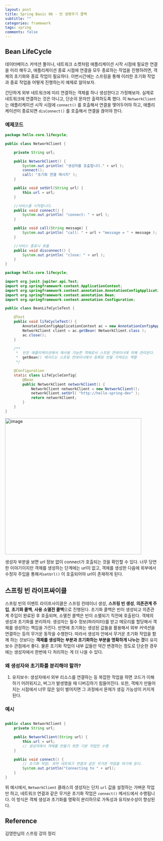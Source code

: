 ```yaml
---
layout: post
title: Spring Basic 06 - 빈 생명주기 콜백
subtitle: ""
categories: framework
tags: spring
comments: false
---
```


## Bean LifeCycle

데이터베이스 커넥션 풀이나, 네트워크 소켓처럼 애플리케이션 시작 시점에 필요한 연결을 미리 해두고, 애플리케이션 종료 시점에 연결을 모두 종료하는 작업을 진행하려면, 객체의 초기화와 종료 작업이 필요하다.
이번시간에는 스프링을 통해 이러한 초기화 작업과 종료 작업을 어떻게 진행하는지 예제로 알아보자.

간단하게 외부 네트워크에 미리 연결하는 객체를 하나 생성한다고 가정해보자. 실제로 네트워크에 연결하는 것은 아니고, 단순히 문자만 출력하도록 했다. 이 `NetworkClient` 는 애플리케이션 시작 시점에 `connect()` 를 호출해서 연결을 맺어두어야 하고, 애플리케이션이 종료되면 `disConnect()` 를 호출해서 연결을 끊어야 한다.

### 예제코드

```java
package hello.core.lifecycle;

public class NetworkClient {

    private String url;

    public NetworkClient() {
        System.out.println( "생성자를 호출합니다." + url );
        connect();
        call( "초기화 연결 메시지" );
    }

    public void setUrl(String url) {
        this.url = url;
    }

    //서비스를 시작합니다.
    public void connect() {
        System.out.println( "connect: " + url );
    }

    public void call(String message) {
        System.out.println( "call: " + url + "message = " + message );
    }

    //서비스 종료시 호출
    public void disconnect() {
        System.out.println( "close: " + url );
    }
}

```

```java
package hello.core.lifecycle;

import org.junit.jupiter.api.Test;
import org.springframework.context.ApplicationContext;
import org.springframework.context.annotation.AnnotationConfigApplicationContext;
import org.springframework.context.annotation.Bean;
import org.springframework.context.annotation.Configuration;

public class BeanLifeCycleTest {

    @Test
    public void lifeCycleTest() {
        AnnotationConfigApplicationContext ac = new AnnotationConfigApplicationContext( LifeCycleConfig.class );
        NetworkClient client = ac.getBean( NetworkClient.class );
        ac.close();
    }

    /**
     *  빈은 애플리케이션에서 재사용 가능한 객체로서 스프링 컨테이너에 의해 관리된다.
     *  getBean() 메서드는 스프링 컨테이너에서 등록된 빈을 가져오는 역할
     */

    @Configuration
    static class LifeCycleConfig{
        @Bean
        public NetworkClient networkClient() {
            NetworkClient networkClient = new NetworkClient();
            networkClient.setUrl( "http://hello-spring-dev" );
            return networkClient;
        }
    }
}

```
<img width="449" alt="image" src="https://github.com/user-attachments/assets/1b4a86fb-a1ed-4098-aafc-0282947df778">

생성자 부분을 보면 url 정보 없이 connect가 호출되는 것을 확인할 수 있다.
너무 당연한 이야기이지만 객체를 생성하는 단계에는 url이 없고, 객체를 생성한 다음에 외부에서 수정자 주입을 통해서`setUrl()` 이 호출되어야 url이 존재하게 된다.

## 스프링 빈 라이프싸이클

스프링 빈의 이벤트 라이프사이클은 스프링 컨테이너 생성, **스프링 빈 생성**, **의존관계 주입**, **초기화 콜백**, **사용** **소멸전 콜백**으로 진행된다.
초기화 콜백은 빈이 생성되고 의존관계 주입이 완료된 후 호출되며, 소멸전 콜백은 빈이 소멸되기 직전에 호출된다. 객체의 생성과 초기화를 분리하자.
생성자는 필수 정보(파라미터)를 받고 메모리를 할당해서 객체를 생성하는 책임을 가진다.
반면에 초기화는 생성된 값들을 활용해서 외부 커넥션을 연결하는 등의 무거운 동작을 수행한다.
따라서 생성자 안에서 무거운 초기화 작업을 함께 하는 것보다는 **객체를 생성하는 부분과 초기화하는 부분을 명확하게 나누는 것**이 유지보수 관점에서 좋다.
물론 초기화 작업이 내부 값들만 약간 변경하는 정도로 단순한 경우에는 생성자에서 한번에 다 처리하는 게 더 나을 수 있다.

### 왜 생성자와 초기화를 분리해야 할까?

1. 유지보수: 생성자에서 외부 리소스를 연결하는 등 복잡한 작업을 하면 코드가 이해하기 어려워지고, 버그가 발생했을 때 디버깅하기 힘들어진다. 또한, 객체가 만들어지는 시점에서 너무 많은 일이 벌어지면 그 과정에서 문제가 생길 가능성이 커지게 된다.

### 예시

```java

public class NetworkClient {
    private String url;

    public NetworkClient(String url) {
        this.url = url;
        // 생성자에서 객체를 만들기 위한 기본 작업만 수행
    }

    public void connect() {
        // 초기화 작업: 외부 네트워크 연결과 같은 무거운 작업을 여기에 둔다.
        System.out.println("Connecting to " + url);
    }
}
```

위 예시에서, `NetworkClient` 클래스의 생성자는 단지 `url` 값을 설정하는 가벼운 작업만 하고, 네트워크 연결과 같은 무거운 초기화 작업은 `connect()` 메서드에서 수행됩니다. 이 방식은 객체 생성과 초기화를 명확히 분리하므로 가독성과 유지보수성이 향상된다.

## Reference

김영한님의 스프링 강의 정리